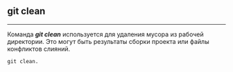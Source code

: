 ## git clean
---
Команда ***git clean*** используется для удаления мусора из рабочей директории. Это могут быть результаты сборки проекта или файлы конфликтов слияний.
```bash=
git clean.
```